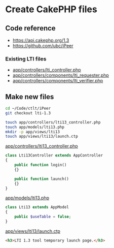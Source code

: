 # Create CakePHP files

## Code reference

- <https://api.cakephp.org/1.3>
- <https://github.com/ubc/iPeer>

### Existing LTI files

- [app/controllers/lti_controller.php](app/controllers/lti_controller.php)
- [app/controllers/components/lti_requester.php](app/controllers/components/lti_requester.php)
- [app/controllers/components/lti_verifier.php](app/controllers/components/lti_verifier.php)

## Make new files

```bash
cd ~/Code/ctlt/iPeer
git checkout lti-1.3

touch app/controllers/lti13_controller.php
touch app/models/lti13.php
mkdir -p app/views/lti13
touch app/views/lti13/launch.ctp
```

[app/controllers/lti13_controller.php](app/controllers/lti13_controller.php)

```php
class Lti13Controller extends AppController
{
    public function login()
    {}

    public function launch()
    {}
}
```

[app/models/lti13.php](app/models/lti13.php)

```php
class Lti13 extends AppModel
{
    public $useTable = false;
}
```

[app/views/lti13/launch.ctp](app/views/lti13/launch.ctp)

```html
<h3>LTI 1.3 tool temporary launch page.</h3>
```
